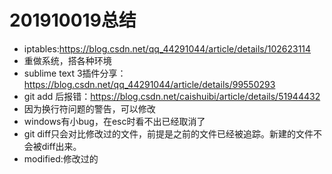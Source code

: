 # 201910019总结

- iptables:https://blog.csdn.net/qq_44291044/article/details/102623114
- 重做系统，搭各种环境
- sublime text 3插件分享：https://blog.csdn.net/qq_44291044/article/details/99550293
- git add 后报错：https://blog.csdn.net/caishuibi/article/details/51944432
- 因为换行符问题的警告，可以修改
- windows有小bug，在esc时看不出已经取消了
- git diff只会对比修改过的文件，前提是之前的文件已经被追踪。新建的文件不会被diff出来。
- modified:修改过的

